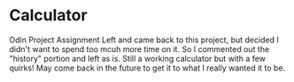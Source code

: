 # Calculator
Odin Project Assignment
Left and came back to this project, but decided I didn't want to spend too mcuh more time on it.
So I commented out the "history" portion and left as is.
Still a working calculator but with a few quirks! May come back in the future to get it to what I really wanted it to be.
